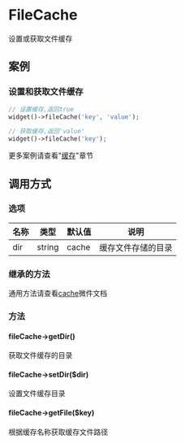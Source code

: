 FileCache
=========

设置或获取文件缓存

案例
----

### 设置和获取文件缓存
```php
// 设置缓存,返回true
widget()->fileCache('key', 'value');

// 获取缓存,返回'value'
widget()->fileCache('key');
```

更多案例请查看"[缓存](cache.md#案例)"章节

调用方式
--------

### 选项

名称      | 类型   | 默认值    | 说明
----------|--------|-----------|------
dir       | string | cache     | 缓存文件存储的目录

### 继承的方法

通用方法请查看[cache](cache.md#通用方法)微件文档

### 方法

#### fileCache->getDir()
获取文件缓存的目录

#### fileCache->setDir($dir)
设置文件缓存目录

#### fileCache->getFile($key)
根据缓存名称获取缓存文件路径